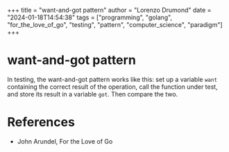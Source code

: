 +++
title = "want-and-got pattern"
author = "Lorenzo Drumond"
date = "2024-01-18T14:54:38"
tags = ["programming",  "golang",  "for_the_love_of_go",  "testing",  "pattern",  "computer_science",  "paradigm"]
+++


# want-and-got pattern
In testing, the want-and-got pattern works like this: set up a variable `want` containing the correct result of the operation, call the function under test, and store its result in a variable `got`. Then compare the two.

# References
- John Arundel, For the Love of Go
